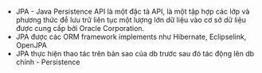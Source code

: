- JPA - Java Persistence API là một đặc tả API, là một tập hợp các lớp và phương thức để lưu trữ liên tục một lượng lớn dữ liệu vào cơ sở dữ liệu được cung cấp bởi Oracle Corporation.
- JPA được các ORM framework implements như Hibernate, Eclipselink, OpenJPA
- JPA thực hiện thao tác trên bản sao của db trước sau đó tác động lên db chính - Persistence 
